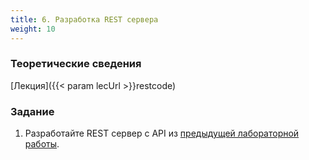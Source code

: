 ```yaml
---
title: 6. Разработка REST сервера
weight: 10
---
```


### Теоретические сведения

[Лекция]({{< param lecUrl >}}restcode)

### Задание

1. Разработайте REST сервер с API из [предыдущей лабораторной работы](../rest).
